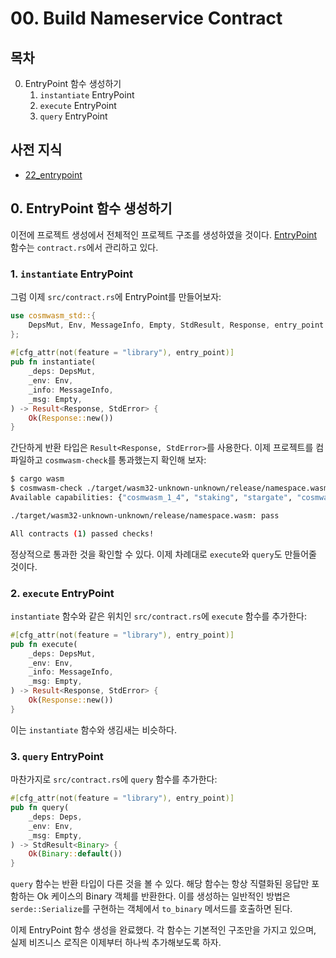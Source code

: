 # 00. Build Nameservice Contract
## 목차
0. EntryPoint 함수 생성하기
   1. `instantiate` EntryPoint
   2. `execute` EntryPoint
   3. `query` EntryPoint

## 사전 지식
- [22_entrypoint](./22_entrypoint.md)

## 0. EntryPoint 함수 생성하기
이전에 프로젝트 생성에서 전체적인 프로젝트 구조를 생성하였을 것이다. [EntryPoint](./22_entrypoint.md) 함수는 `contract.rs`에서 관리하고 있다.

### 1. `instantiate` EntryPoint
그럼 이제 `src/contract.rs`에 EntryPoint를 만들어보자:
```rust
use cosmwasm_std::{
    DepsMut, Env, MessageInfo, Empty, StdResult, Response, entry_point
};
 
#[cfg_attr(not(feature = "library"), entry_point)]
pub fn instantiate(
	_deps: DepsMut,
	_env: Env,
	_info: MessageInfo,
	_msg: Empty,
) -> Result<Response, StdError> {
	Ok(Response::new())
}
```

간단하게 반환 타입은 `Result<Response, StdError>`를 사용한다. 이제 프로젝트를 컴파일하고 `cosmwasm-check`를 통과했는지 확인해 보자:
```sh
$ cargo wasm
$ cosmwasm-check ./target/wasm32-unknown-unknown/release/namespace.wasm
Available capabilities: {"cosmwasm_1_4", "staking", "stargate", "cosmwasm_1_2", "cosmwasm_1_3", "cosmwasm_2_0", "iterator", "cosmwasm_1_1"}

./target/wasm32-unknown-unknown/release/namespace.wasm: pass

All contracts (1) passed checks!
```

정상적으로 통과한 것을 확인할 수 있다. 이제 차례대로 `execute`와 `query`도 만들어줄 것이다. 


### 2. `execute` EntryPoint
`instantiate` 함수와 같은 위치인 `src/contract.rs`에 `execute` 함수를 추가한다:
```rust
#[cfg_attr(not(feature = "library"), entry_point)]
pub fn execute(
    _deps: DepsMut,
	_env: Env,
	_info: MessageInfo,
	_msg: Empty,
) -> Result<Response, StdError> {
	Ok(Response::new())
}
```
이는 `instantiate` 함수와 생김새는 비슷하다. 

### 3. `query` EntryPoint
마찬가지로 `src/contract.rs`에 `query` 함수를 추가한다:
```rust
#[cfg_attr(not(feature = "library"), entry_point)]
pub fn query(
    _deps: Deps,
	_env: Env, 
    _msg: Empty,
) -> StdResult<Binary> {
    Ok(Binary::default())
}
```
`query` 함수는 반환 타입이 다른 것을 볼 수 있다. 해당 함수는 항상 직렬화된 응답만 포함하는 Ok 케이스의 Binary 객체를 반환한다. 이를 생성하는 일반적인 방법은 `serde::Serialize`를 구현하는 객체에서 `to_binary` 메서드를 호출하면 된다. 

이제 EntryPoint 함수 생성을 완료했다. 각 함수는 기본적인 구조만을 가지고 있으며, 실제 비즈니스 로직은 이제부터 하나씩 추가해보도록 하자.



